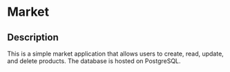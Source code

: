 # Market
## Description
This is a simple market application that allows users to create, read, update, and delete products. 
The database is hosted on PostgreSQL.